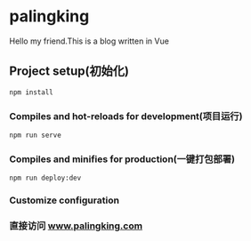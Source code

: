 # palingking

Hello my friend.This is a blog written in Vue

## Project setup(初始化)
```
npm install
```

### Compiles and hot-reloads for development(项目运行)
```
npm run serve
```

### Compiles and minifies for production(一键打包部署)
```
npm run deploy:dev
```

### Customize configuration

### 直接访问 www.palingking.com